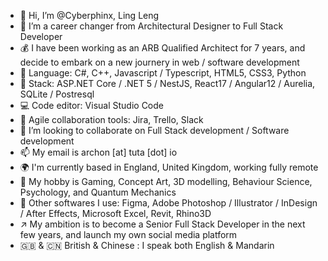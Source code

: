 - 👋 Hi, I’m @Cyberphinx, Ling Leng
- 👀 I’m a career changer from Architectural Designer to Full Stack Developer
- 💰 I have been working as an ARB Qualified Architect for 7 years, and decide to embark on a new journery in web / software development
- 🌱 Language: C#, C++, Javascript / Typescript, HTML5, CSS3, Python
- 🏰 Stack: ASP.NET Core / .NET 5 / NestJS, React17 / Angular12 / Aurelia, SQLite / Postresql
- 💻 Code editor: Visual Studio Code
- 💼 Agile collaboration tools: Jira, Trello, Slack
- 💞️ I’m looking to collaborate on Full Stack development / Software development
- 📫 My email is archon [at] tuta [dot] io
- 🌍 I'm currently based in England, United Kingdom, working fully remote
- 💖 My hobby is Gaming, Concept Art, 3D modelling, Behaviour Science, Psychology, and Quantum Mechanics
- 🔧 Other softwares I use: Figma, Adobe Photoshop / Illustrator / InDesign / After Effects, Microsoft Excel, Revit, Rhino3D
- ↗️ My ambition is to become a Senior Full Stack Developer in the next few years, and launch my own social media platform
- 🇬🇧 & 🇨🇳 British & Chinese : I speak both English & Mandarin

<!---
Cyberphinx/Cyberphinx is a ✨ special ✨ repository because its `README.md` (this file) appears on your GitHub profile.
You can click the Preview link to take a look at your changes.
--->
